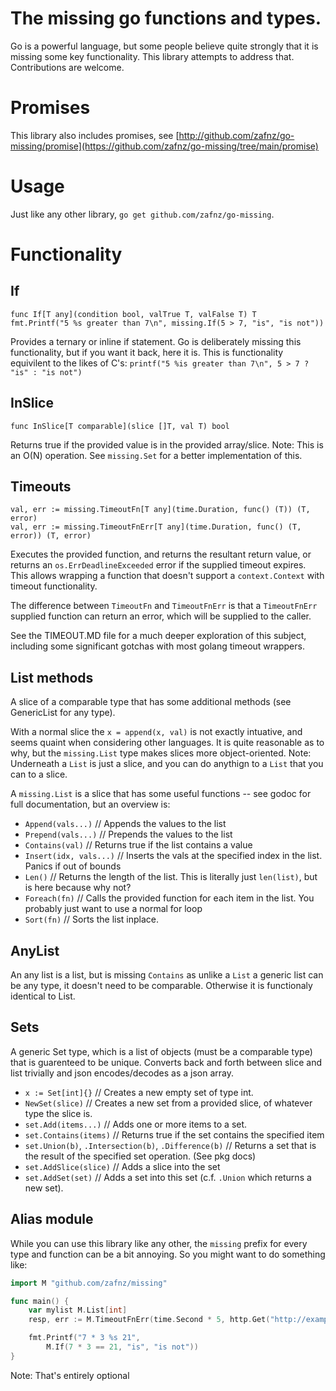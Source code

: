 # The missing go functions and types.

Go is a powerful language, but some people believe quite strongly that it is missing some key functionality.
This library attempts to address that. Contributions are welcome. 

# Promises
This library also includes promises, see [http://github.com/zafnz/go-missing/promise](https://github.com/zafnz/go-missing/tree/main/promise)

# Usage
Just like any other library, `go get github.com/zafnz/go-missing`.

# Functionality

## If
```
func If[T any](condition bool, valTrue T, valFalse T) T
fmt.Printf("5 %s greater than 7\n", missing.If(5 > 7, "is", "is not"))
```
Provides a ternary or inline if statement. Go is deliberately missing this functionality, but if you want it back, here it is. This
is functionality equivilent to the likes of C's: `printf("5 %is greater than 7\n", 5 > 7 ? "is" : "is not")`

## InSlice
```
func InSlice[T comparable](slice []T, val T) bool
```
Returns true if the provided value is in the provided array/slice. Note: This is an O(N) operation. See `missing.Set` for a better 
implementation of this.

## Timeouts
```
val, err := missing.TimeoutFn[T any](time.Duration, func() (T)) (T, error)
val, err := missing.TimeoutFnErr[T any](time.Duration, func() (T, error)) (T, error)

```
Executes the provided function, and returns the resultant return value, or returns an `os.ErrDeadlineExceeded` error if the supplied timeout 
expires. This allows wrapping a function that doesn't support a `context.Context` with timeout functionality. 

The difference between `TimeoutFn` and `TimeoutFnErr` is that a `TimeoutFnErr` supplied function can return an error, which will be supplied
to the caller.

See the TIMEOUT.MD file for a much deeper exploration of this subject, including some significant gotchas with most golang timeout wrappers.

## List methods
A slice of a comparable type that has some additional methods (see GenericList for any type).

With a normal slice the `x = append(x, val)` is not exactly intuative, and seems quaint when considering other 
languages. It is quite reasonable as to why, but the `missing.List` type makes slices more object-oriented. 
Note: Underneath a `List` is just a slice, and you can do anythign to a `List` that you can to a slice. 

A `missing.List` is a slice that has some useful functions -- see godoc for full documentation, but an overview is: 

- `Append(vals...)` // Appends the values to the list
- `Prepend(vals...)` // Prepends the values to the list
- `Contains(val)` // Returns true if the list contains a value 
- `Insert(idx, vals...)` // Inserts the vals at the specified index in the list. Panics if out of bounds
- `Len()` // Returns the length of the list. This is literally just `len(list)`, but is here because why not?
- `Foreach(fn)` // Calls the provided function for each item in the list. You probably just want to use a normal for loop
- `Sort(fn)` // Sorts the list inplace.  

## AnyList 
An any list is a list, but is missing `Contains` as unlike a `List` a generic list can be any type, it doesn't 
need to be comparable. Otherwise it is functionaly identical to List.

## Sets
A generic Set type, which is a list of objects (must be a comparable type) that is guarenteed to be unique. Converts back and forth between
slice and list trivially and json encodes/decodes as a json array.

- `x := Set[int]{}` // Creates a new empty set of type int.
- `NewSet(slice)` // Creates a new set from a provided slice, of whatever type the slice is.
- `set.Add(items...)` // Adds one or more items to a set.
- `set.Contains(items)` // Returns true if the set contains the specified item
- `set.Union(b)`, `.Intersection(b)`, `.Difference(b)` // Returns a set that is the result of the specified set operation. (See pkg docs)
- `set.AddSlice(slice)` // Adds a slice into the set
- `set.AddSet(set)` // Adds a set into this set (c.f. `.Union` which returns a new set).


## Alias module
While you can use this library like any other, the `missing` prefix for every type and function can be a bit 
annoying. So you might want to do something like: 

```go
import M "github.com/zafnz/missing"

func main() {
    var mylist M.List[int]
    resp, err := M.TimeoutFnErr(time.Second * 5, http.Get("http://example.com/")) 

    fmt.Printf("7 * 3 %s 21", 
        M.If(7 * 3 == 21, "is", "is not"))
}
```
Note: That's entirely optional
